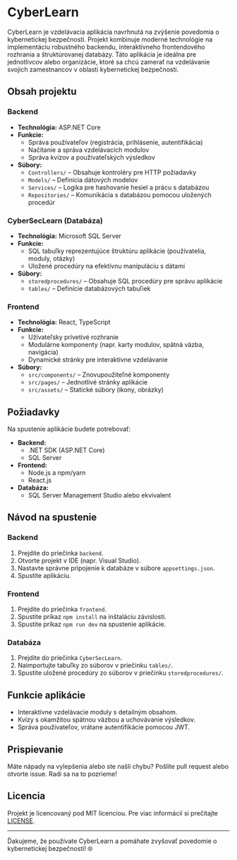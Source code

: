 # CyberLearn

CyberLearn je vzdelávacia aplikácia navrhnutá na zvýšenie povedomia o kybernetickej bezpečnosti. Projekt kombinuje moderné technológie na implementáciu robustného backendu, interaktívneho frontendového rozhrania a štruktúrovanej databázy. Táto aplikácia je ideálna pre jednotlivcov alebo organizácie, ktoré sa chcú zamerať na vzdelávanie svojich zamestnancov v oblasti kybernetickej bezpečnosti.

## Obsah projektu

### Backend
- **Technológia:** ASP.NET Core
- **Funkcie:**
  - Správa používateľov (registrácia, prihlásenie, autentifikácia)
  - Načítanie a správa vzdelávacích modulov
  - Správa kvízov a používateľských výsledkov
- **Súbory:**
  - `Controllers/` – Obsahuje kontroléry pre HTTP požiadavky
  - `Models/` – Definícia dátových modelov
  - `Services/` – Logika pre hashovanie hesiel a prácu s databázou
  - `Repositories/` – Komunikácia s databázou pomocou uložených procedúr

### CyberSecLearn (Databáza)
- **Technológia:** Microsoft SQL Server
- **Funkcie:**
  - SQL tabuľky reprezentujúce štruktúru aplikácie (používatelia, moduly, otázky)
  - Uložené procedúry na efektívnu manipuláciu s dátami
- **Súbory:**
  - `storedprocedures/` – Obsahuje SQL procedúry pre správu aplikácie
  - `tables/` – Definície databázových tabuľiek

### Frontend
- **Technológia:** React, TypeScript
- **Funkcie:**
  - Užívateľsky prívetivé rozhranie
  - Modulárne komponenty (napr. karty modulov, spätná väzba, navigácia)
  - Dynamické stránky pre interaktívne vzdelávanie
- **Súbory:**
  - `src/components/` – Znovupoužiteľné komponenty
  - `src/pages/` – Jednotlivé stránky aplikácie
  - `src/assets/` – Statické súbory (ikony, obrázky)

## Požiadavky

Na spustenie aplikácie budete potrebovať:
- **Backend:**
  - .NET SDK (ASP.NET Core)
  - SQL Server
- **Frontend:**
  - Node.js a npm/yarn
  - React.js
- **Databáza:**
  - SQL Server Management Studio alebo ekvivalent

## Návod na spustenie

### Backend
1. Prejdite do priečinka `backend`.
2. Otvorte projekt v IDE (napr. Visual Studio).
3. Nastavte správne pripojenie k databáze v súbore `appsettings.json`.
4. Spustite aplikáciu.

### Frontend
1. Prejdite do priečinka `frontend`.
2. Spustite príkaz `npm install` na inštaláciu závislostí.
3. Spustite príkaz `npm run dev` na spustenie aplikácie.

### Databáza
1. Prejdite do priečinka `CyberSecLearn`.
2. Naimportujte tabuľky zo súborov v priečinku `tables/`.
3. Spustite uložené procedúry zo súborov v priečinku `storedprocedures/`.

## Funkcie aplikácie

- Interaktívne vzdelávacie moduly s detailným obsahom.
- Kvízy s okamžitou spätnou väzbou a uchovávanie výsledkov.
- Správa používateľov, vrátane autentifikácie pomocou JWT.

## Prispievanie

Máte nápady na vylepšenia alebo ste našli chybu? Pošlite pull request alebo otvorte issue. Radi sa na to pozrieme!

## Licencia

Projekt je licencovaný pod MIT licenciou. Pre viac informácií si prečítajte [LICENSE](./LICENSE).

---

Ďakujeme, že používate CyberLearn a pomáhate zvyšovať povedomie o kybernetickej bezpečnosti! 🌐
